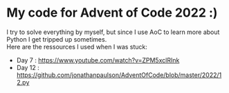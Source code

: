 # My code for Advent of Code 2022 :)
I try to solve everything by myself, but since I use AoC to learn more about Python I get tripped up sometimes.
<br>Here are the ressources I used when I was stuck:
- Day 7 : https://www.youtube.com/watch?v=ZPM5xclRInk 
- Day 12 : https://github.com/jonathanpaulson/AdventOfCode/blob/master/2022/12.py